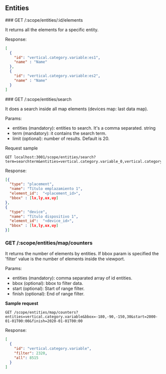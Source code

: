 ## Entities

### GET /:scope/entities/:id/elements

It returns all the elements for a specific entity.

Response:
```json
[
  {
    "id": "vertical.category.variable:es1",
    "name" : "Name"
  },
  {
    "id": "vertical.category.variable:es2",
    "name" : "Name"
  }
]
```

### GET /:scope/entities/search

It does a search inside all map elements (devices map: last data map).

Params:
- entities (mandatory): entities to search. It's a comma separated. string
- term (mandatory): it contains the search term.
- limit (optional): number of results. Default is 20.

Request sample
```
GET localhost:3001/scope/entities/search?term=searchterm&entities=vertical.category.variable_0,vertical.category.variable_1,vertical.category.variable_2,vertical.category.variable_3&limit=10
```

Response:
```json
[{
  "type": "placement",
  "name": "Título emplazamiento 1",
  "element_id":  "<placement_id>",
  "bbox" : [lx,ly,ux,uy]
},
{
  "type": "device",
  "name": "Título dispositivo 1",
  "element_id":  "<device_id>",
  "bbox" : [lx,ly,ux,uy]
}]
```

### GET /:scope/entities/map/counters

It returns the number of elements by entities. If bbox param is specified the 'filter' value is the number of elements inside the viewport.

Params:
* entities (mandatory): comma separated array of id entities.
* bbox (optional): bbox to filter data.
* start (optional): Start of range filter.
* finish (optional): End of range filter.

**Sample request**
```
GET /scope/entities/map/counters?entities=vertical.category.variable&bbox=-180,-90,-150,30&start=2000-01-01T00:00&finish=2020-01-01T00:00
```

Response:
```json
[
  {
    "id": "vertical.category.variable",
    "filter": 2320,
    "all": 8515
  }
]
```
